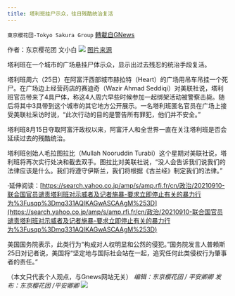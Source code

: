 ```yaml
---
title: 塔利班挂尸示众，往日残酷统治复活
---
```

`東京櫻花団-Tokyo Sakura Group` [轉載自GNews](https://gnews.org/zh-hans/1555606/)

作者：东京樱花团 文小白
![](https://lh6.googleusercontent.com/KV3E0Oo7fInnCh3mQO2gKGjdOa4I7UpYqAY4no6od033beebtK8NKooTbSSCtqSfTVPUnF1v1bIlZjTOHs6mMCkCnfOLISgVPlgLGQU6q6KQ5HYZy0-zbAgjq2A4qn1zwjFAyIjC=s0)
[图片来源](https://www.voachinese.com/a/taliban-hang-body-in-public-20210925/6245597.html)

塔利班在一个城市的广场悬挂尸体示众，显示出过去残忍的统治手段复活。

塔利班周六（25日）在阿富汗西部城市赫拉特（Heart）的广场用吊车吊挂一个死尸。在广场边上经营药店的赛迪奇（Wazir Ahmad Seddiqi）对美联社说，塔利班官员带来了4具尸体，称这4人周六早些时候参加一起绑架活动被警察击毙。随后将其中3具带到这个城市的其它地方公开展示。一名塔利班匿名官员在广场上接受美联社采访时说，“此次行动的目的是警告所有罪犯，他们并不安全。”

塔利班8月15日夺取阿富汗政权以来，阿富汗人和全世界一直在关注塔利班是否会延续过去的残酷统治。

塔利班创始人毛拉图拉比（Mullah Nooruddin Turabi）这个星期对美联社说，塔利班将再次实行处决和截去双手。图拉比对美联社说，“没人会告诉我们说我们的法律应该是什么。我们将遵守伊斯兰，我们将根据《古兰经》制定我们的法律。”

·延伸阅读：[https://search.yahoo.co.jp/amp/s/amp.rfi.fr/cn/政治/20210910-联合国官员谴责塔利班对示威者及记者施暴-要求立即停止有关的暴力行为%3Fusqp%3Dmq331AQIKAGwASCAAgM%253D](https://search.yahoo.co.jp/amp/s/amp.rfi.fr/cn/政治/20210910-联合国官员谴责塔利班对示威者及记者施暴-要求立即停止有关的暴力行为%3Fusqp%3Dmq331AQIKAGwASCAAgM%253D)

美国国务院表示，此类行为“构成对人权明显和公然的侵犯。”国务院发言人普赖斯25日对记者说，美国将“坚定地与国际社会站在一起，追究任何此类侵权行为肇事者的责任。”

（本文只代表个人观点，与Gnews网站无关）
*编辑：东京樱花团 / 平安卿卿*
*发布：东京樱花团 /平安卿卿*
![](https://assets.gnews.org/wp-content/uploads/2021/09/image0-1-18.jpg)
